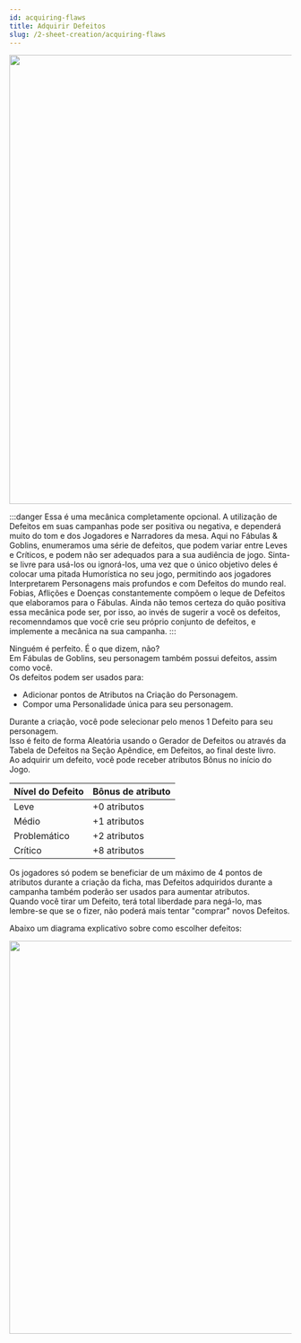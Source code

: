 ```yaml
---
id: acquiring-flaws
title: Adquirir Defeitos
slug: /2-sheet-creation/acquiring-flaws
---
```


<img src="https://fabulas-e-goblins-book.s3-us-west-2.amazonaws.com/criando-seu-personagem/adquirir-defeitos-01.png" width="800"/>

:::danger
Essa é uma mecânica completamente opcional. A utilização de Defeitos em suas campanhas pode ser positiva ou negativa, e dependerá muito do tom e dos Jogadores e Narradores da mesa.
Aqui no Fábulas & Goblins, enumeramos uma série de defeitos, que podem variar entre Leves e Críticos, e podem não ser adequados para a sua audiência de jogo.
Sinta-se livre para usá-los ou ignorá-los, uma vez que o único objetivo deles é colocar uma pitada Humorística no seu jogo, permitindo aos jogadores Interpretarem Personagens mais profundos e com Defeitos do mundo real.
Fobias, Aflições e Doenças constantemente compõem o leque de Defeitos que elaboramos para o Fábulas.
Ainda não temos certeza do quão positiva essa mecânica pode ser, por isso, ao invés de sugerir a você os defeitos, recomenndamos que você crie seu próprio conjunto de defeitos, e implemente a mecânica na sua campanha.
:::

Ninguém é perfeito. É o que dizem, não?<br/>
Em Fábulas de Goblins, seu personagem também possui defeitos, assim como você.<br/>
Os defeitos podem ser usados para:

- Adicionar pontos de Atributos na Criação do Personagem.
- Compor uma Personalidade única para seu personagem.

Durante a criação, você pode selecionar pelo menos 1 Defeito para seu personagem.<br/>
Isso é feito de forma Aleatória usando o Gerador de Defeitos ou através da Tabela de Defeitos na Seção Apêndice, em Defeitos, ao final deste livro.<br/>
Ao adquirir um defeito, você pode receber atributos Bônus no início do Jogo.

<table>
  <thead>
  <tr>
    <th>
     Nível do Defeito
      </th>
    <th>
     Bônus de atributo
      </th>
    </tr>
    </thead>
  
  <tbody>
  <tr>
    <td>
      Leve
      </td>
    <td>
      +0 atributos
      </td>
    </tr>
   <tr>
    <td>
      Médio
      </td>
    <td>
      +1 atributos
      </td>
    </tr>
  <tr>
    <td>
      Problemático
      </td>
    <td>
      +2 atributos
      </td>
    </tr>
  <tr>
    <td>
      Crítico
      </td>
    <td>
      +8 atributos
      </td>
    </tr>
    </tbody>
  </table>
  
Os jogadores só podem se beneficiar de um máximo de 4 pontos de atributos durante a criação da ficha, mas Defeitos adquiridos durante a campanha também poderão ser usados para aumentar atributos.<br/>
Quando você tirar um Defeito, terá total liberdade para negá-lo, mas lembre-se que se o fizer, não poderá mais tentar "comprar" novos Defeitos.

Abaixo um diagrama explicativo sobre como escolher defeitos:

<img src="https://fabulas-e-goblins-book.s3-us-west-2.amazonaws.com/criando-seu-personagem/adquirir-defeitos-02.png" width="700"/>

